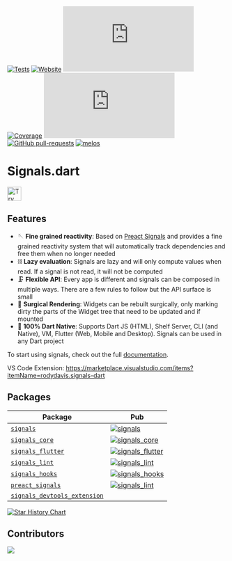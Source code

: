 [![Tests](https://github.com/rodydavis/signals.dart/actions/workflows/tests.yml/badge.svg)](https://github.com/rodydavis/signals.dart/actions/workflows/tests.yml)
[![Website](https://github.com/rodydavis/signals.dart/actions/workflows/website.yml/badge.svg)](https://github.com/rodydavis/signals.dart/actions/workflows/website.yml)
[![GitHub stars](https://img.shields.io/github/stars/rodydavis/signals.dart)](https://gitHub.com/rodydavis/signals.dart/stargazers/)
[![Coverage](https://codecov.io/gh/rodydavis/signals.dart/branch/main/graph/badge.svg?token=HvJYtaixiW)](https://codecov.io/gh/rodydavis/signals.dart)
[![GitHub issues](https://img.shields.io/github/issues/rodydavis/signals.dart)](https://github.com/rodydavis/signals.dart/issues/)
[![GitHub pull-requests](https://img.shields.io/github/issues-pr/rodydavis/signals.dart.svg)](https://gitHub.com/rodydavis/signals.dart/pull/)
[![melos](https://img.shields.io/badge/maintained%20with-melos-f700ff.svg?style=flat-square)](https://github.com/invertase/melos)

# Signals.dart

<a href="https://idx.google.com/new?template=https://github.com/rodydavis/signals.dart">
  <img height="32" alt="Try in IDX" src="https://cdn.idx.dev/btn/try_dark_32.svg">
</a>

## Features

- 🪡 **Fine grained reactivity**: Based on [Preact Signals](https://preactjs.com/blog/signal-boosting/) and provides a fine grained reactivity system that will automatically track dependencies and free them when no longer needed
- ⛓️ **Lazy evaluation**: Signals are lazy and will only compute values when read. If a signal is not read, it will not be computed
- 🗜️ **Flexible API**: Every app is different and signals can be composed in multiple ways. There are a few rules to follow but the API surface is small
- 🔬 **Surgical Rendering**: Widgets can be rebuilt surgically, only marking dirty the parts of the Widget tree that need to be updated and if mounted
- 💙 **100% Dart Native**: Supports Dart JS (HTML), Shelf Server, CLI (and Native), VM, Flutter (Web, Mobile and Desktop). Signals can be used in any Dart project

To start using signals, check out the full [documentation](https://dartsignals.dev/).

VS Code Extension: https://marketplace.visualstudio.com/items?itemName=rodydavis.signals-dart

## Packages

| Package                                                             | Pub                                                                                                              |
|---------------------------------------------------------------------|------------------------------------------------------------------------------------------------------------------|
| [`signals`](packages/signals)                                       | [![signals](https://img.shields.io/pub/v/signals.svg)](https://pub.dev/packages/signals)                         |
| [`signals_core`](packages/signals_core)                             | [![signals_core](https://img.shields.io/pub/v/signals_core.svg)](https://pub.dev/packages/signals_core)          |
| [`signals_flutter`](packages/signals_flutter)                       | [![signals_flutter](https://img.shields.io/pub/v/signals_flutter.svg)](https://pub.dev/packages/signals_flutter) |
| [`signals_lint`](packages/signals_lint)                             | [![signals_lint](https://img.shields.io/pub/v/signals_lint.svg)](https://pub.dev/packages/signals_lint)          |
| [`signals_hooks`](packages/signals_hooks)                             | [![signals_hooks](https://img.shields.io/pub/v/signals_hooks.svg)](https://pub.dev/packages/signals_hooks)          |
| [`preact_signals`](packages/preact_signals)                             | [![signals_lint](https://img.shields.io/pub/v/preact_signals.svg)](https://pub.dev/packages/preact_signals)          |
| [`signals_devtools_extension`](packages/signals_devtools_extension) |                                                                                                                  |

[![Star History Chart](https://api.star-history.com/svg?repos=rodydavis/signals.dart&type=Date)](https://star-history.com/#rodydavis/signals.dart&Date)

## Contributors

<a href="https://github.com/rodydavis/signals.dart/graphs/contributors">
  <img src="https://contrib.rocks/image?repo=rodydavis/signals.dart" />
</a>

